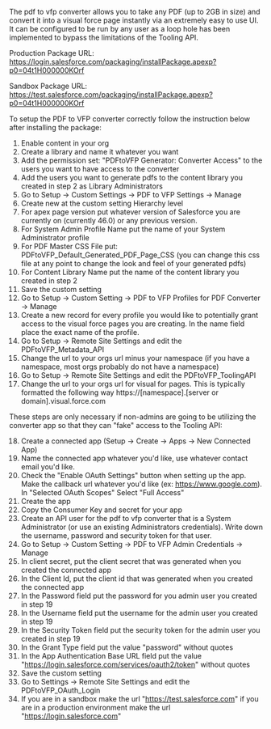 The pdf to vfp converter allows you to take any PDF (up to 2GB in size) and convert it into a visual force page instantly via an extremely
easy to use UI. 
It can be configured to be run by any user as a loop hole has been implemented to bypass the limitations of the Tooling API.

Production Package URL: https://login.salesforce.com/packaging/installPackage.apexp?p0=04t1H000000KOrf

Sandbox Package URL: https://test.salesforce.com/packaging/installPackage.apexp?p0=04t1H000000KOrf

To setup the PDF to VFP converter correctly follow the instruction below after installing the package:

1) Enable content in your org
2) Create a library and name it whatever you want
3) Add the permission set: "PDFtoVFP Generator: Converter Access" to the users you want to have access to the converter
4) Add the users you want to generate pdfs to the content library you created in step 2 as Library Administrators
5) Go to Setup -> Custom Settings -> PDF to VFP Settings -> Manage
6) Create new at the custom setting Hierarchy level
7) For apex page version put whatever version of Salesforce you are currently on (currently 46.0) or any previous version. 
8) For System Admin Profile Name put the name of your System Administrator profile
9) For PDF Master CSS File put: PDFtoVFP_Default_Generated_PDF_Page_CSS (you can change this css file at any point to change the look and feel of your generated pdfs)
10) For Content Library Name put the name of the content library you created in step 2
11) Save the custom setting
12) Go to Setup -> Custom Setting -> PDF to VFP Profiles for PDF Converter -> Manage
13) Create a new record for every profile you would like to potentially grant access to the visual force pages you are creating. In the name field place the exact name of the profile. 
14) Go to Setup -> Remote Site Settings and edit the PDFtoVFP_Metadata_API
15) Change the url to your orgs url minus your namespace (if you have a namespace, most orgs probably do not have a namespace)
16) Go to Setup -> Remote Site Settings and edit the PDFtoVFP_ToolingAPI
17) Change the url to your orgs url for visual for pages. This is typically formatted the following way https://[namespace].[server or domain].visual.force.com


These steps are only necessary if non-admins are going to be utilizing the converter app so that they can "fake" access to the Tooling API:

18) Create a connected app (Setup -> Create -> Apps -> New Connected App)
19) Name the connected app whatever you'd like, use whatever contact email you'd like.
20) Check the "Enable OAuth Settings" button when setting up the app. Make the callback url whatever you'd like (ex: https://www.google.com). In "Selected OAuth Scopes" Select "Full Access"
21) Create the app
22) Copy the Consumer Key and secret for your app
23) Create an API user for the pdf to vfp converter that is a System Administrator (or use an existing Administrators credentials). Write down the username, password and security token for that user.
24) Go to Setup -> Custom Setting -> PDF to VFP Admin Credentials -> Manage
25) In client secret, put the client secret that was generated when you created the connected app
26) In the Client Id, put the client id that was generated when you created the connected app
27) In the Password field put the password for you admin user you created in step 19
28) In the Username field put the username for the admin user you created in step 19
29) In the Security Token field put the security token for the admin user you created in step 19
30) In the Grant Type field put the value "password" without quotes
31) In the App Authentication Base URL field put the value "https://login.salesforce.com/services/oauth2/token" without quotes
32) Save the custom setting
33) Go to Settings -> Remote Site Settings and edit the PDFtoVFP_OAuth_Login
34) If you are in a sandbox make the url "https://test.salesforce.com" if you are in a production environment make the url "https://login.salesforce.com"
